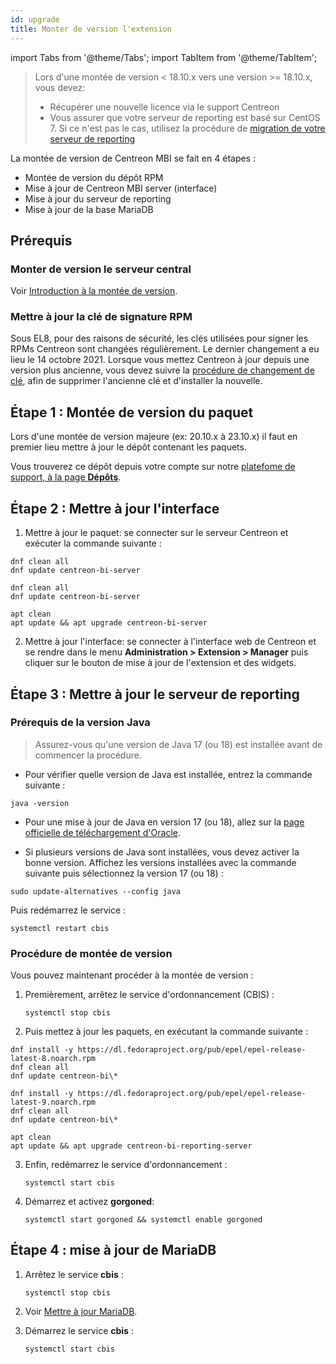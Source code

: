 ```yaml
---
id: upgrade
title: Monter de version l'extension
---
```

import Tabs from '@theme/Tabs';
import TabItem from '@theme/TabItem';

> Lors d'une montée de version < 18.10.x vers une version >= 18.10.x, vous devez:
>
> - Récupérer une nouvelle licence via le support Centreon
> - Vous assurer que votre serveur de reporting est basé sur CentOS 7. Si ce n'est
>   pas le cas, utilisez la procédure de [migration de votre serveur de
>   reporting](migrate.md)

La montée de version de Centreon MBI se fait en 4 étapes :

- Montée de version du dépôt RPM
- Mise à jour de Centreon MBI server (interface)
- Mise à jour du serveur de reporting
- Mise à jour de la base MariaDB

## Prérequis

### Monter de version le serveur central

Voir [Introduction à la montée de version](../upgrade/introduction.md).

### Mettre à jour la clé de signature RPM

Sous EL8, pour des raisons de sécurité, les clés utilisées pour signer les RPMs Centreon sont changées régulièrement. Le dernier changement a eu lieu le 14 octobre 2021. Lorsque vous mettez Centreon à jour depuis une version plus ancienne, vous devez suivre la [procédure de changement de clé](../security/key-rotation.md#installation-existante), afin de supprimer l'ancienne clé et d'installer la nouvelle.

## Étape 1 : Montée de version du paquet

Lors d'une montée de version majeure (ex: 20.10.x à 23.10.x) il faut en premier lieu mettre à jour
 le dépôt contenant les paquets. 

Vous trouverez ce dépôt depuis votre compte sur notre [platefome de support, à la page **Dépôts**](https://support.centreon.com/hc/fr/categories/10341239833105-D%C3%A9p%C3%B4ts).

## Étape 2 : Mettre à jour l'interface

1. Mettre à jour le paquet: se connecter sur le serveur Centreon et exécuter la commande suivante :

<Tabs groupId="sync">
<TabItem value="Alma / RHEL / Oracle Linux 8" label="Alma / RHEL / Oracle Linux 8">

```shell
dnf clean all
dnf update centreon-bi-server
```

</TabItem>
<TabItem value="Alma / RHEL / Oracle Linux 9" label="Alma / RHEL / Oracle Linux 9">

```shell
dnf clean all
dnf update centreon-bi-server
```

</TabItem>
<TabItem value="Debian 11" label="Debian 11">

```shell
apt clean
apt update && apt upgrade centreon-bi-server
```

</TabItem>
</Tabs>

2. Mettre à jour l'interface: se connecter à l'interface web de Centreon et se rendre dans le menu
 **Administration > Extension > Manager** puis cliquer sur le bouton de mise à jour de l'extension et des widgets.

## Étape 3 : Mettre à jour le serveur de reporting

### Prérequis de la version Java
  
  > Assurez-vous qu'une version de Java 17 (ou 18) est installée avant de commencer la procédure.
  
  - Pour vérifier quelle version de Java est installée, entrez la commande suivante :
  
  ```shell
  java -version
  ```
  
  - Pour une mise à jour de Java en version 17 (ou 18), allez sur la [page officielle de téléchargement d'Oracle](https://www.oracle.com/java/technologies/downloads/#java17).

  - Si plusieurs versions de Java sont installées, vous devez activer la bonne version. Affichez les versions installées avec la commande suivante puis sélectionnez la version 17 (ou 18) :
  
  ```shell
  sudo update-alternatives --config java
  ```
  
  Puis redémarrez le service :

  ```shell
  systemctl restart cbis
  ```

### Procédure de montée de version

Vous pouvez maintenant procéder à la montée de version :

1. Premièrement, arrêtez le service d'ordonnancement (CBIS) :

    ```shell
    systemctl stop cbis
    ```

2. Puis mettez à jour les paquets, en exécutant la commande suivante :

<Tabs groupId="sync">
<TabItem value="Alma / RHEL / Oracle Linux 8" label="Alma / RHEL / Oracle Linux 8">

```shell
dnf install -y https://dl.fedoraproject.org/pub/epel/epel-release-latest-8.noarch.rpm
dnf clean all
dnf update centreon-bi\*
```

</TabItem>
<TabItem value="Alma / RHEL / Oracle Linux 9" label="Alma / RHEL / Oracle Linux 9">

```shell
dnf install -y https://dl.fedoraproject.org/pub/epel/epel-release-latest-9.noarch.rpm
dnf clean all
dnf update centreon-bi\*
```

</TabItem>
<TabItem value="Debian 11" label="Debian 11">

```shell
apt clean
apt update && apt upgrade centreon-bi-reporting-server
```

</TabItem>
</Tabs>

3. Enfin, redémarrez le service d'ordonnancement :

    ```shell
    systemctl start cbis
    ```

4. Démarrez et activez **gorgoned**:

   ```shell
   systemctl start gorgoned && systemctl enable gorgoned
   ```

## Étape 4 : mise à jour de MariaDB

1. Arrêtez le service **cbis** :

    ```shell
    systemctl stop cbis
    ```

2. Voir [Mettre à jour MariaDB](../upgrade/upgrade-mariadb.md).

3. Démarrez le service **cbis** :

    ```shell
    systemctl start cbis
    ```

